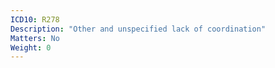 ```yaml
---
ICD10: R278
Description: "Other and unspecified lack of coordination"
Matters: No
Weight: 0
---
```

